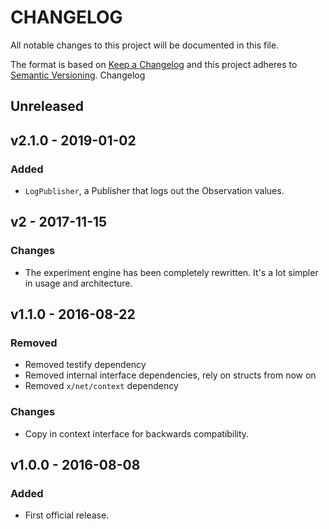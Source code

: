 # CHANGELOG

All notable changes to this project will be documented in this file.

The format is based on [Keep a Changelog](http://keepachangelog.com/)
and this project adheres to [Semantic Versioning](http://semver.org/). Changelog

## Unreleased

## v2.1.0 - 2019-01-02

### Added

- `LogPublisher`, a Publisher that logs out the Observation values.

## v2 - 2017-11-15

### Changes
- The experiment engine has been completely rewritten. It's a lot simpler in usage and architecture.

## v1.1.0 - 2016-08-22

### Removed
- Removed testify dependency
- Removed internal interface dependencies, rely on structs from now on
- Removed `x/net/context` dependency

### Changes

- Copy in context interface for backwards compatibility.

## v1.0.0 - 2016-08-08

### Added
- First official release.

